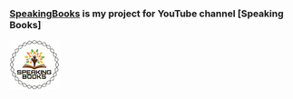 ### [SpeakingBooks](https://sachparakenil.github.io/SpeakingBooks/) is my project for YouTube channel [Speaking Books]

![Logo](png/icon.jpg)
